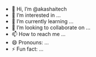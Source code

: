 - 👋 Hi, I’m @akashaitech
- 👀 I’m interested in ...
- 🌱 I’m currently learning ...
- 💞️ I’m looking to collaborate on ...
- 📫 How to reach me ...
- 😄 Pronouns: ...
- ⚡ Fun fact: ...

<!---
akashaitech/akashaitech is a ✨ special ✨ repository because its `README.md` (this file) appears on your GitHub profile.
You can click the Preview link to take a look at your changes.
--->
